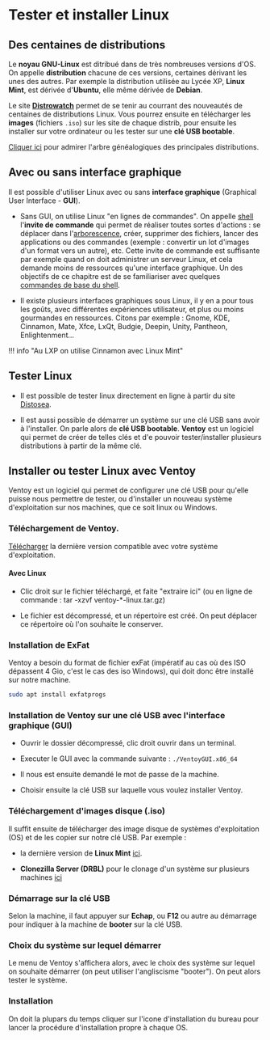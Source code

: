 # Tester et installer Linux 

## Des centaines de distributions

Le **noyau GNU-Linux** est ditribué dans de très nombreuses versions d'OS. On appelle **distribution** chacune de ces versions, certaines dérivant les unes des autres. Par exemple la distribution utilisée au Lycée XP, **Linux Mint**, est dérivée d'**Ubuntu**, elle même dérivée de **Debian**.

Le site **[Distrowatch](https://distrowatch.com)** permet de se tenir au courrant des nouveautés de centaines de distributions Linux. Vous pourrez ensuite en télécharger les **images** (fichiers `.iso`) sur les site de chaque distrib, pour ensuite les installer sur votre ordinateur ou les tester sur une **clé USB bootable**.

[Cliquer ici](/assets/images/distro.svg) pour admirer l'arbre généalogiques des principales distributions.

## Avec ou sans interface graphique

Il est possible d'utiliser Linux avec ou sans **interface graphique** (Graphical User Interface - **GUI**).

- Sans GUI, on utilise Linux "en lignes de commandes". On appelle [shell](./commande.md) l'**invite de commande** qui permet de réaliser toutes sortes d'actions : se déplacer dans l'[arborescence](./dossier.md), créer, supprimer des fichiers, lancer des applications ou des commandes (exemple : convertir un lot d'images d'un format vers un autre), etc. Cette invite de commande est suffisante par exemple quand on doit administrer un serveur Linux, et cela demande moins de ressources qu'une interface graphique. Un des objectifs de ce chapitre est de se familiariser avec quelques [commandes de base du shell](./commande.md).

- Il existe plusieurs interfaces graphiques sous Linux, il y en a pour tous les goûts, avec différentes expériences utilisateur, et plus ou moins gourmandes en ressources. Citons par exemple : Gnome, KDE, Cinnamon, Mate, Xfce, LxQt,  Budgie, Deepin, Unity, Pantheon, Enlightenment...

!!! info "Au LXP on utilise Cinnamon avec Linux Mint"

## Tester Linux

- Il est possible de tester linux directement en ligne à partir du site [Distosea](https://distrosea.com).

- Il est aussi possible de démarrer un système sur une clé USB sans avoir à l'installer. On parle alors de **clé USB bootable**. **Ventoy** est un logiciel qui permet de créer de telles clés et d'e pouvoir tester/installer plusieurs distributions à partir de la même clé.

## Installer ou tester Linux avec Ventoy

Ventoy est un logiciel qui permet de configurer une clé USB pour qu'elle puisse nous permettre de tester, ou d'installer un nouveau système d'exploitation sur nos machines, que ce soit linux ou Windows.  

### Téléchargement de Ventoy.

[Télécharger](https://github.com/ventoy/Ventoy/releases) la dernière version compatible avec votre système d'exploitation.

#### Avec Linux

- Clic droit sur le fichier téléchargé, et faite "extraire ici" (ou en ligne de commande : tar -xzvf ventoy-*-linux.tar.gz)

- Le fichier est décompressé, et un répertoire est créé. On peut déplacer ce répertoire où l'on souhaite le conserver.

### Installation de ExFat

Ventoy a besoin du format de fichier exFat (impératif au cas où des ISO dépassent 4 Gio, c'est le cas des iso Windows), qui doit donc être installé sur notre machine.

```bash
sudo apt install exfatprogs
```

### Installation de Ventoy sur une clé USB avec l'interface graphique (GUI)

- Ouvrir le dossier décompressé, clic droit ouvrir dans un terminal.

- Executer le GUI avec la commande suivante : `./VentoyGUI.x86_64`

- Il nous est ensuite demandé le mot de passe de la machine.

- Choisir ensuite la clé USB sur laquelle vous voulez installer Ventoy.

### Téléchargement d'images disque (.iso)

Il suffit ensuite de télécharger des image disque de systèmes d'exploitation (OS) et de les copier sur notre clé USB. Par exemple :

- la dernière version de **Linux Mint** [ici](https://www.linuxmint.com/download.php).

- **Clonezilla Server (DRBL)** pour le clonage d'un système sur plusieurs machines [ici](https://free.nchc.org.tw/osdn//drbl/67430/drbl-live-xfce-2.5.1-16-amd64.iso)

### Démarrage sur la clé USB

Selon la machine, il faut appuyer sur **Echap**, ou **F12** ou autre au démarrage pour indiquer à la machine de **booter** sur la clé USB. 

### Choix du système sur lequel démarrer

Le menu de Ventoy s'affichera alors, avec le choix des système sur lequel on souhaite démarrer (on peut utiliser l'angliscisme "booter").
On peut alors tester le système.

### Installation
On doit la plupars du temps cliquer sur l'icone d'installation du bureau pour lancer la procédure d'installation propre à chaque OS.